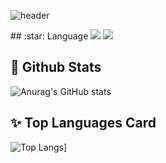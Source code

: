 
  <!--Header-->
  ![header](https://capsule-render.vercel.app/api?type=waving&color=gradient&height=300&section=header&text=Believe%20in%20youreslf%20%F0%9F%A4%97)

<div>
  <!--Body-->
## :star: Language
<img src="https://img.shields.io/badge/Python-3776AB?style=flat-      square&logo=Python&logoColor=white"/>
<img src="https://img.shields.io/badge/JavaScript-F7DF1E?style=flat-  square&logo=JavaScript&logoColor=white"/>

  ## :dizzy: Github Stats
  ![Anurag's GitHub stats](https://github-readme-stats.vercel.app/api?username=CHE1210) 

  ## :sparkles: Top Languages Card
  ![Top Langs](https://github-readme-stats.vercel.app/api/top-langs/?username=CHE1210)]
